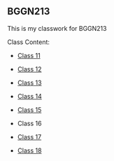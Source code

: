 
## BGGN213

This is my classwork for BGGN213





Class Content:

- [Class 11](https://github.com/paxelnat/bggn213/blob/master/class11/class11.md)

- [Class 12](https://github.com/paxelnat/bggn213/blob/master/class12/class12.md)

- [Class 13](https://github.com/paxelnat/bggn213/blob/master/Class13/class13.md)

- [Class 14](https://github.com/paxelnat/bggn213/blob/master/class14/class14.md)

- [Class 15](https://github.com/paxelnat/bggn213/blob/master/class15/class15.md)

- Class 16

- [Class 17]()

- [Class 18](https://github.com/paxelnat/bggn213/blob/master/class18/class18.Rmd)

